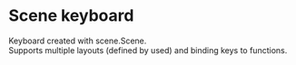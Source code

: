 Scene keyboard
==============

Keyboard created with scene.Scene.<br>
Supports multiple layouts (defined by used) and binding keys to functions.
